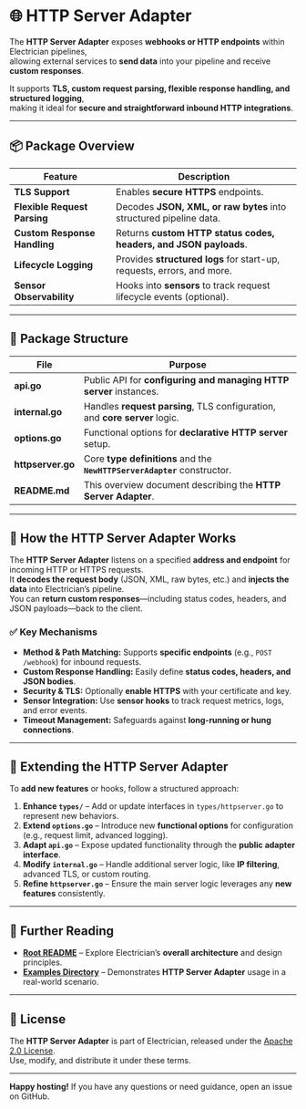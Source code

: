 # 🌐 HTTP Server Adapter

The **HTTP Server Adapter** exposes **webhooks or HTTP endpoints** within Electrician pipelines,  
allowing external services to **send data** into your pipeline and receive **custom responses**.

It supports **TLS, custom request parsing, flexible response handling, and structured logging**,  
making it ideal for **secure and straightforward inbound HTTP integrations**.

---

## 📦 Package Overview

| Feature                       | Description                                                               |
| ----------------------------- | ------------------------------------------------------------------------- |
| **TLS Support**              | Enables **secure HTTPS** endpoints.                                       |
| **Flexible Request Parsing**  | Decodes **JSON, XML, or raw bytes** into structured pipeline data.        |
| **Custom Response Handling** | Returns **custom HTTP status codes, headers, and JSON payloads**.         |
| **Lifecycle Logging**         | Provides **structured logs** for start-up, requests, errors, and more.    |
| **Sensor Observability**      | Hooks into **sensors** to track request lifecycle events (optional).      |

---

## 📂 Package Structure

| File            | Purpose                                                                 |
| --------------- | ----------------------------------------------------------------------- |
| **api.go**      | Public API for **configuring and managing HTTP server** instances.      |
| **internal.go** | Handles **request parsing**, TLS configuration, and **core server** logic. |
| **options.go**  | Functional options for **declarative HTTP server** setup.               |
| **httpserver.go** | Core **type definitions** and the **`NewHTTPServerAdapter`** constructor. |
| **README.md**   | This overview document describing the **HTTP Server Adapter**.          |

---

## 🔧 How the HTTP Server Adapter Works

The **HTTP Server Adapter** listens on a specified **address and endpoint** for incoming HTTP or HTTPS requests.  
It **decodes the request body** (JSON, XML, raw bytes, etc.) and **injects the data** into Electrician’s pipeline.  
You can **return custom responses**—including status codes, headers, and JSON payloads—back to the client.

### ✅ **Key Mechanisms**

- **Method & Path Matching:** Supports **specific endpoints** (e.g., `POST /webhook`) for inbound requests.
- **Custom Response Handling:** Easily define **status codes, headers, and JSON bodies**.
- **Security & TLS:** Optionally **enable HTTPS** with your certificate and key.
- **Sensor Integration:** Use **sensor hooks** to track request metrics, logs, and error events.
- **Timeout Management:** Safeguards against **long-running or hung connections**.

---

## 🔧 Extending the HTTP Server Adapter

To **add new features** or hooks, follow a structured approach:

1. **Enhance `types/`** – Add or update interfaces in `types/httpserver.go` to represent new behaviors.
2. **Extend `options.go`** – Introduce new **functional options** for configuration (e.g., request limit, advanced logging).
3. **Adapt `api.go`** – Expose updated functionality through the **public adapter interface**.
4. **Modify `internal.go`** – Handle additional server logic, like **IP filtering**, advanced TLS, or custom routing.
5. **Refine `httpserver.go`** – Ensure the main server logic leverages any **new features** consistently.

---

## 📖 Further Reading

- **[Root README](../../../../README.md)** – Explore Electrician’s **overall architecture** and design principles.
- **[Examples Directory](../../../../example/plug_example/httpadapter/httpserver)** – Demonstrates **HTTP Server Adapter** usage in a real-world scenario.

---

## 📝 License

The **HTTP Server Adapter** is part of Electrician, released under the [Apache 2.0 License](../../../../LICENSE).  
Use, modify, and distribute it under these terms.

---

**Happy hosting!** If you have any questions or need guidance, open an issue on GitHub.
